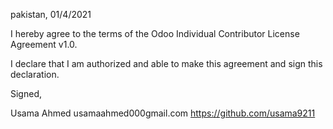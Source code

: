 pakistan, 01/4/2021

I hereby agree to the terms of the Odoo Individual Contributor License
Agreement v1.0.

I declare that I am authorized and able to make this agreement and sign this
declaration.

Signed,

Usama Ahmed usamaahmed000gmail.com https://github.com/usama9211
